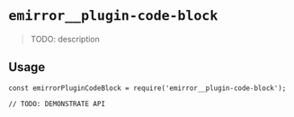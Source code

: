 # `emirror__plugin-code-block`

> TODO: description

## Usage

```
const emirrorPluginCodeBlock = require('emirror__plugin-code-block');

// TODO: DEMONSTRATE API
```
